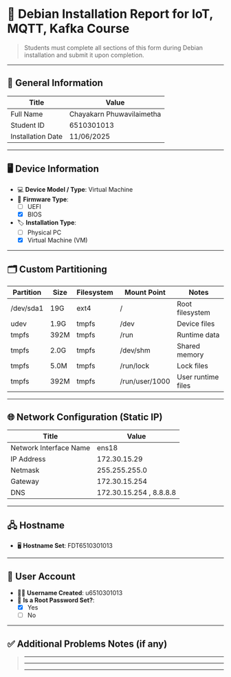 # 📄 Debian Installation Report for IoT, MQTT, Kafka Course

> Students must complete all sections of this form during Debian installation and submit it upon completion.

---

## 🔧 General Information

| Title                  | Value                                               |
| -----------------------| --------------------------------------------------- |
| Full Name              | Chayakarn Phuwavilaimetha|
| Student ID              | 6510301013 |
| Installation Date      | 11/06/2025 |


---

## 🖥️ Device Information

- 💻 **Device Model / Type**: Virtual Machine
- 🧬 **Firmware Type**:  
  - [ ] UEFI  
  - [x] BIOS  
- 🏷️ **Installation Type**:  
  - [ ] Physical PC  
  - [x] Virtual Machine (VM)

---

## 🗂️ Custom Partitioning

| Partition     | Size   | Filesystem | Mount Point           | Notes              |
|---------------|--------|------------|------------------------|--------------------|
| /dev/sda1     | 19G    | ext4       | /                      | Root filesystem    |
| udev          | 1.9G   | tmpfs      | /dev                   | Device files       |
| tmpfs         | 392M   | tmpfs      | /run                   | Runtime data       |
| tmpfs         | 2.0G   | tmpfs      | /dev/shm               | Shared memory      |
| tmpfs         | 5.0M   | tmpfs      | /run/lock              | Lock files         |
| tmpfs         | 392M   | tmpfs      | /run/user/1000         | User runtime files |


---

## 🌐 Network Configuration (Static IP)

| Title                   | Value                                               |
| ------------------------| --------------------------------------------------- |
| Network Interface Name  | ens18     |
| IP Address              | 172.30.15.29 |
| Netmask                 | 255.255.255.0 |
| Gateway                 | 172.30.15.254 |
| DNS                     | 172.30.15.254 , 8.8.8.8 |

---

## 🖧 Hostname

- 🖥️ **Hostname Set**: FDT6510301013

---

## 👤 User Account

- 👨‍💻 **Username Created**: u6510301013
- 🔐 **Is a Root Password Set?**:  
  - [X] Yes  
  - [ ] No

---

## ✅ Additional Problems Notes (if any)

> _____________________________________________________________________  
> _____________________________________________________________________  
> _____________________________________________________________________

